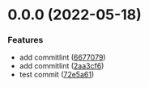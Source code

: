# 0.0.0 (2022-05-18)


### Features

* add commitlint ([6677079](https://github.com/huqingchao/vue3-template/commit/6677079a08077b15550d3a7e7666fcec594bf56c))
* add commitlint ([2aa3cf6](https://github.com/huqingchao/vue3-template/commit/2aa3cf6aa5d67d478f785d1fa326b762844d339b))
* test commit ([72e5a61](https://github.com/huqingchao/vue3-template/commit/72e5a614c42b35365da7b2eff4b99e57b4bf4e32))



